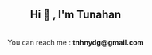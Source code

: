 <h2 align="center">Hi 👋 , I'm Tunahan</h2>
<p align="center">
<br> You can reach me : <b> tnhnydg@gmail.com </b> 
</p> 
</div>
